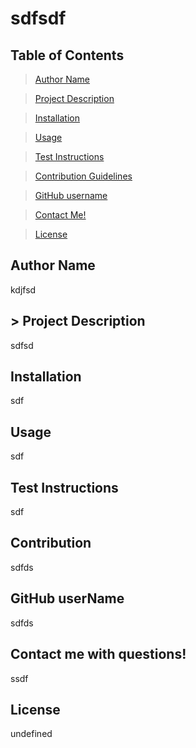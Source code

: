 
# sdfsdf

## Table of Contents
>[Author Name](#author-name) 

>[Project Description](#description)

>[Installation](#installation)

>[Usage](#usage)

>[Test Instructions](#test-instructions)

>[Contribution Guidelines](#contribution)

>[GitHub username](#gitHub-username)

>[Contact Me!](#contact-me-with-questions!)

>[License](#nodelicense)

## Author Name
kdjfsd

## > Project Description
sdfsd

## Installation
sdf

## Usage
sdf

## Test Instructions
sdf

## Contribution
sdfds

## GitHub userName
sdfds

## Contact me with questions!
ssdf

## License
undefined
